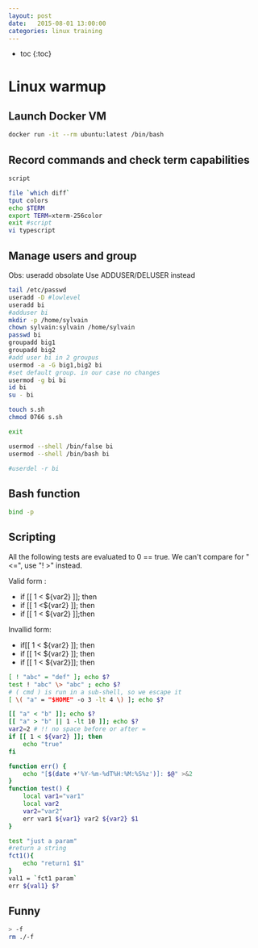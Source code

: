 ```yaml
---
layout: post
date:   2015-08-01 13:00:00
categories: linux training
---
```

* toc
{:toc}

# Linux warmup

## Launch Docker VM

~~~ bash
docker run -it --rm ubuntu:latest /bin/bash
~~~

## Record commands and check term capabilities

~~~ bash
script

file `which diff`
tput colors
echo $TERM
export TERM=xterm-256color
exit #script
vi typescript
~~~

## Manage users and group

Obs: useradd obsolate
Use ADDUSER/DELUSER instead

~~~ bash
tail /etc/passwd
useradd -D #lowlevel
useradd bi
#adduser bi
mkdir -p /home/sylvain
chown sylvain:sylvain /home/sylvain
passwd bi
groupadd big1
groupadd big2
#add user bi in 2 groupus
usermod -a -G big1,big2 bi
#set default group. in our case no changes
usermod -g bi bi
id bi
su - bi

touch s.sh
chmod 0766 s.sh

exit

usermod --shell /bin/false bi
usermod --shell /bin/bash bi

#userdel -r bi
~~~

## Bash function

~~~ bash
bind -p
~~~

## Scripting

All the following tests are evaluated to 0 == true.
We can't compare for "<=", use "! >" instead.

Valid form :

- if [[ 1 < ${var2} ]]; then
- if [[ 1 <${var2} ]]; then
- if [[ 1 < ${var2} ]];then

Invallid form:

- if[[ 1 < ${var2} ]]; then
- if [[ 1< ${var2} ]]; then
- if [[ 1 < ${var2}]]; then

~~~ bash
[ ! "abc" = "def" ]; echo $?
test ! "abc" \> "abc" ; echo $?
# ( cmd ) is run in a sub-shell, so we escape it
[ \( "a" = "$HOME" -o 3 -lt 4 \) ]; echo $?

[[ "a" < "b" ]]; echo $?
[[ "a" > "b" || 1 -lt 10 ]]; echo $?
var2=2 # !! no space before or after = 
if [[ 1 < ${var2} ]]; then
	echo "true"
fi
~~~

~~~ bash
function err() {
    echo "[$(date +'%Y-%m-%dT%H:%M:%S%z')]: $@" >&2
}
function test() {
    local var1="var1"
    local var2
    var2="var2"
    err var1 ${var1} var2 ${var2} $1
}

test "just a param"
#return a string
fct1(){
    echo "return1 $1"
}
val1 = `fct1 param`
err ${val1} $?
~~~

## Funny

~~~sh
> -f
rm ./-f
~~~
